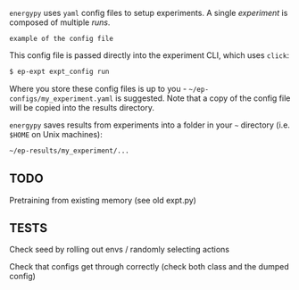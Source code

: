 
`energypy` uses `yaml` config files to setup experiments.  A single *experiment* is composed of multiple *runs*.  

```
example of the config file

```

This config file is passed directly into the experiment CLI, which uses `click`:

```bash
$ ep-expt expt_config run
```

Where you store these config files is up to you - `~/ep-configs/my_experiment.yaml` is suggested.  Note that a copy of the config file will be copied into the results directory.

`energypy` saves results from experiments into a folder in your `~` directory (i.e. `$HOME` on Unix machines):

```bash
~/ep-results/my_experiment/...
```


## TODO

Pretraining from existing memory (see old expt.py)

## TESTS

Check seed by rolling out envs / randomly selecting actions

Check that configs get through correctly (check both class and the dumped config)
